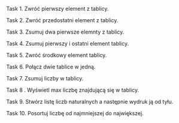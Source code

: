 Task 1. 
Zwróć pierwszy element z tablicy.

Task 2.
Zwróć przedostatni element z tablicy.

Task 3. Zsumuj dwa pierwsze elemnty z tablicy.

Task 4. Zsumuj pierwszy i ostatni element tablicy.

Task 5. Zwróć środkowy element tablicy.

Task 6. Połącz dwie tablice w jedną.

Task 7. Zsumuj liczby w tablicy.

Task 8 . Wyświetl max liczbę znajdującą się w tablicy.

Task 9. Stwórz listę liczb naturalnych a następnie wydruk ją od tyłu.

Task 10. Posortuj liczbę od najmniejszej do największej.
